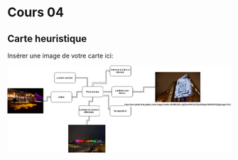 # Cours 04
## Carte heuristique

Insérer une image de votre carte ici: 

![carte](Images/carte.png)
